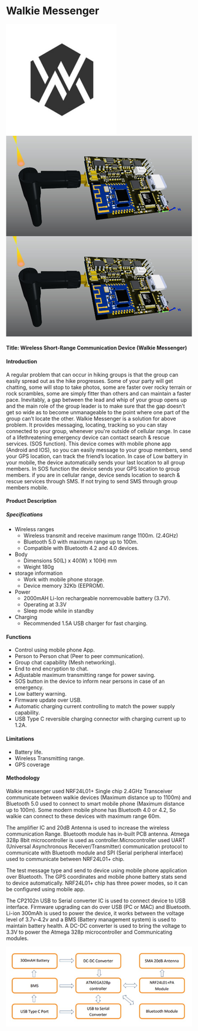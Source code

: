 # Walkie Messenger

<img src="./media/wm.jpg" width="300"/> <img align="right" img src="./media/img02.jpg"/>

<center>
<img src="./media/img02.jpg" alt="Drawing"/>
</center>


#### Title: Wireless Short-Range Communication Device (Walkie Messenger)
#### Introduction
A regular problem that can occur in hiking groups is that the group can easily spread out as the hike progresses. Some of your party will get chatting, some will stop to take photos, some are faster over rocky terrain or rock scrambles, some are simply fitter than others and can maintain a faster pace. Inevitably, a gap between the lead and whip of your group opens up and the main role of the group leader is to make sure that the gap doesn’t get so wide as to become unmanageable to the point where one part of the group can’t locate the other. Walkie Messenger is a solution for above problem. It provides messaging, locating, tracking so you can stay connected to your group, whenever you're outside of cellular range. In case of a lifethreatening emergency device can contact search & rescue services. (SOS function). 
This device comes with mobile phone app (Android and IOS), so you can easily message to your group members, send your GPS location, can track the friend’s location. In case of Low battery in your mobile, the device automatically sends your last location to all group members. In SOS function the device sends your GPS location to group members. if you are in cellular range, device sends location to search & rescue services through SMS. If not trying to send SMS through group members mobile.

#### Product Description
##### Specifications

  - Wireless ranges
    - Wireless transmit and receive maximum range 1100m. (2.4GHz)
    - Bluetooth 5.0 with maximum range up to 100m.
    - Compatible with Bluetooth 4.2 and 4.0 devices.
  - Body
    - Dimensions 50(L) x 40(W) x 10(H) mm
    - Weight 180g
  - storage information
    - Work with mobile phone storage.
    - Device memory 32Kb (EEPROM).
  - Power
    - 2000mAH Li-Ion rechargeable nonremovable battery (3.7V).
    - Operating at 3.3V
    - Sleep mode while in standby
  - Charging
    - Recommended 1.5A USB charger for fast charging.
    
#### Functions
  - Control using mobile phone App.
  - Person to Person chat (Peer to peer communication).
  - Group chat capability (Mesh networking).
  - End to end encryption to chat.
  - Adjustable maximum transmitting range for power saving.
  - SOS button in the device to inform near persons in case of an emergency.
  - Low battery warning.
  - Firmware update over USB.
  - Automatic charging current controlling to match the power supply capability.
  - USB Type C reversible charging connector with charging current up to 1.2A.
  
#### Limitations
  - Battery life.
  - Wireless Transmitting range.
  - GPS coverage
  
#### Methodology
Walkie messenger used NRF24L01+ Single chip 2.4GHz Transceiver communicate between walkie devices (Maximum distance up to 1100m) and Bluetooth 5.0 used to connect to smart mobile phone (Maximum distance up to 100m). Some modern mobile phone has Bluetooth 4.0 or 4.2, So walkie can connect to these devices with maximum range 60m.

The amplifier IC and 20dB Antenna is used to increase the wireless communication Range. Bluetooth module has in-built PCB antenna. Atmega 328p 8bit microcontroller is used as controller.Microcontroller used UART (Universal Asynchronous Receiver/Transmitter) communication protocol to communicate with Bluetooth module and SPI (Serial peripheral interface) used to communicate between NRF24L01+ chip. 

The test message type and send to device using mobile phone application over Bluetooth. The GPS coordinates and mobile phone battery stats send to device automatically. NRF24L01+ chip has three power modes, so it can be configured using mobile app.

The CP2102n USB to Serial converter IC is used to connect device to USB interface. Firmware upgrading can do over USB (PC or MAC) and Bluetooth. Li-ion 300mAh is used to power the device, it works between the voltage level of 3.7v-4.2v and a BMS (Battery management system) is used to maintain battery health. A DC-DC converter is used to bring the voltage to 3.3V to power the Atmega 328p microcontroller and Communicating modules.

<center>
<img src="./media/chart.jpg" alt="Drawing"/>
</center>
